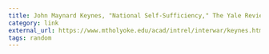 ```yaml
---
title: John Maynard Keynes, "National Self-Sufficiency," The Yale Review, Vol. 22, no. 4 (June 1933), pp. 755-769.
category: link
external_url: https://www.mtholyoke.edu/acad/intrel/interwar/keynes.htm
tags: random
---
```

